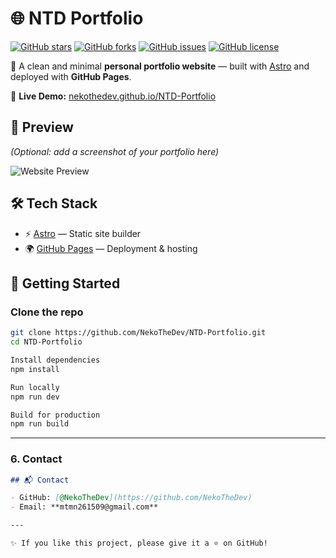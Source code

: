 # 🌐 NTD Portfolio

[![GitHub stars](https://img.shields.io/github/stars/NekoTheDev/NTD-Portfolio?style=social)](https://github.com/NekoTheDev/NTD-Portfolio/stargazers)
[![GitHub forks](https://img.shields.io/github/forks/NekoTheDev/NTD-Portfolio?style=social)](https://github.com/NekoTheDev/NTD-Portfolio/network/members)
[![GitHub issues](https://img.shields.io/github/issues/NekoTheDev/NTD-Portfolio)](https://github.com/NekoTheDev/NTD-Portfolio/issues)
[![GitHub license](https://img.shields.io/github/license/NekoTheDev/NTD-Portfolio)](./LICENSE)

🚀 A clean and minimal **personal portfolio website** — built with [Astro](https://astro.build/)  and deployed with **GitHub Pages**.

🔗 **Live Demo:** [nekothedev.github.io/NTD-Portfolio](https://nekothedev.github.io/NTD-Portfolio/)

## 📸 Preview
*(Optional: add a screenshot of your portfolio here)*  

![Website Preview](public/web%20preview.png)

## 🛠️ Tech Stack
- ⚡ [Astro](https://astro.build/) — Static site builder
- 🌍 [GitHub Pages](https://pages.github.com/) — Deployment & hosting


## 🚀 Getting Started

### Clone the repo
```bash
git clone https://github.com/NekoTheDev/NTD-Portfolio.git
cd NTD-Portfolio

Install dependencies
npm install

Run locally
npm run dev

Build for production
npm run build
```

---

### 6. Contact  
```markdown
## 📬 Contact

- GitHub: [@NekoTheDev](https://github.com/NekoTheDev)  
- Email: **mtmn261509@gmail.com**

---

✨ If you like this project, please give it a ⭐ on GitHub!
```

